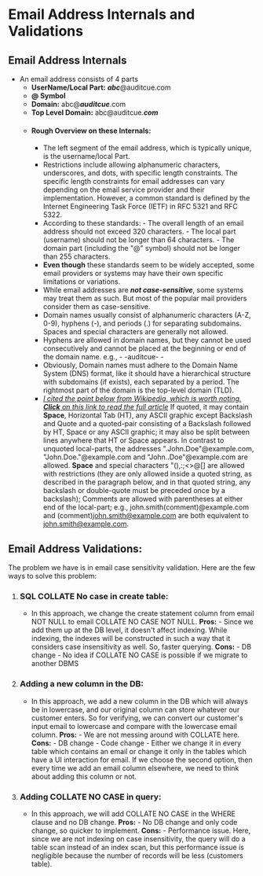 # Email Address Internals and Validations
## Email Address Internals
- An email address consists of 4 parts
    - **UserName/Local Part:**    ***abc***@auditcue.com
    - **@ Symbol** 
    - **Domain:**   abc@***auditcue***.com
    - **Top Level Domain:** abc@auditcue.***com***
  - #### Rough Overview on these Internals:
      - The left segment of the email address, which is typically unique, is the username/local Part.
      - Restrictions include allowing alphanumeric characters, underscores, and dots, with specific length constraints. The specific length constraints for email addresses can vary depending on the email service provider and their implementation. However, a common standard is defined by the Internet Engineering Task Force (IETF) in RFC 5321 and RFC 5322. 
      - According to these standards:
                - The overall length of an email address should not exceed 320 characters.
                - The local part (username) should not be longer than 64 characters.
                - The domain part (including the "@" symbol) should not be longer than 255 characters.
      - **Even though** these standards seem to be widely accepted, some email providers or systems may have their own specific limitations or variations.
      - While email addresses are ***not case-sensitive***, some systems may treat them as such. But most of the popular mail providers consider them as case-sensitive.
      - Domain names usually consist of alphanumeric characters (A-Z, 0-9), hyphens (-), and periods (.) for separating subdomains. Spaces and special characters are generally not allowed.
      - Hyphens are allowed in domain names, but they cannot be used consecutively and cannot be placed at the beginning or end of the domain name. e.g., - -auditcue- -
      - Obviously, Domain names must adhere to the Domain Name System (DNS) format, like it should have a hierarchical structure with subdomains (if exists), each separated by a period. The rightmost part of the domain is the top-level domain (TLD).
      - [_I cited the point below from Wikipedia, which is worth noting. **Click** on this link to read the full article_](https://en.wikipedia.org/wiki/Email_address) If quoted, it may contain **Space**, Horizontal Tab (HT), any ASCII graphic except Backslash and Quote and a quoted-pair consisting of a Backslash followed by HT, Space or any ASCII graphic; it may also be split between lines anywhere that HT or Space appears. In contrast to unquoted local-parts, the addresses ".John.Doe"@example.com, "John.Doe."@example.com and "John..Doe"@example.com are allowed. **Space** and special characters "(),:;<>@[\] are allowed with restrictions (they are only allowed inside a quoted string, as described in the paragraph below, and in that quoted string, any backslash or double-quote must be preceded once by a backslash); Comments are allowed with parentheses at either end of the local-part; e.g., john.smith(comment)@example.com and (comment)john.smith@example.com are both equivalent to john.smith@example.com.
## Email Address Validations:
The problem we have is in email case sensitivity validation. Here are the few ways to solve this problem:
1. ### SQL COLLATE No case in create table:
        
   - In this approach, we change the create statement column from email NOT NULL to email COLLATE NO CASE NOT NULL.
       **Pros:**
            - Since we add them up at the DB level, it doesn't affect indexing. While indexing, the indexes will be constructed in such a way that it considers case insensitivity as well. So, faster querying.
        **Cons:**
            - DB change
            - No idea if COLLATE NO CASE is possible if we migrate to another DBMS
2. ### Adding a new column in the DB:

   - In this approach, we add a new column in the DB which will always be in lowercase, and our original column can store whatever our customer enters. So for verifying, we can convert our customer's input email to lowercase and compare with the lowercase email column.
       **Pros:**
            - We are not messing around with COLLATE here.
        **Cons:**
            - DB change
            - Code change
            - Either we change it in every table which contains an email or change it only in the tables which have a UI interaction for email. If we choose the second option, then every time we add an email column elsewhere, we need to think about adding this column or not.

3. ### Adding COLLATE NO CASE in query:

   - In this approach, we will add COLLATE NO CASE in the WHERE clause and no DB change.
       **Pros:**
            - No DB change and only code change, so quicker to implement.
        **Cons:**
            - Performance issue. Here, since we are not indexing on case insensitivity, the query will do a table scan instead of an index scan, but this performance issue is negligible because the number of records will be less (customers table).
